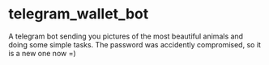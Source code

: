# telegram_wallet_bot
A telegram bot sending you pictures of the most beautiful animals and doing some simple tasks. The password was accidently compromised, so it is a new one now =) 
